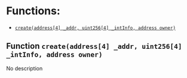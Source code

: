 # Functions:

- [`create(address[4] _addr, uint256[4] _intInfo, address owner)`](#IStakeVaultFactory-create-address-4--uint256-4--address-)

## Function `create(address[4] _addr, uint256[4] _intInfo, address owner) `

No description
